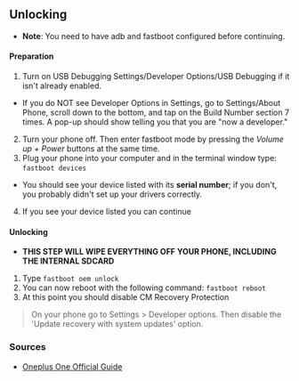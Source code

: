 ## Unlocking

* **Note**: You need to have adb and fastboot configured before continuing.

#### Preparation
1. Turn on USB Debugging Settings/Developer Options/USB Debugging if it isn't already enabled.

  *  If you do NOT see Developer Options in Settings, go to Settings/About Phone, scroll down to the bottom, and tap on the Build Number section 7 times. A pop-up should show telling you that you are "now a developer."

2. Turn your phone off. Then enter fastboot mode by pressing the _Volume up + Power_ buttons at the same time.
3. Plug your phone into your computer and in the terminal window type: 
`fastboot devices`

* You should see your device listed with its **serial number**; if you don't, you probably didn't set up your drivers correctly. 

4. If you see your device listed you can continue

#### Unlocking 
* **THIS STEP WILL WIPE EVERYTHING OFF YOUR PHONE, INCLUDING THE INTERNAL SDCARD**

1. Type `fastboot oem unlock` 
2. You can now reboot with the following command: `fastboot reboot`
3. At this point you should disable CM Recovery Protection
> On your phone go to Settings > Developer options. Then disable the 'Update recovery with system updates' option.

### Sources
* [Oneplus One Official Guide](https://forums.oneplus.net/threads/guide-oneplus-one-how-to-unlock-bootloader-install-custom-recovery-and-root.64487/)